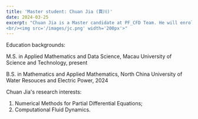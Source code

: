 ```yaml
---
title: 'Master student: Chuan Jia (賈川)'
date: 2024-03-25
excerpt: "Chuan Jia is a Master candidate at PF_CFD Team. He will enroll in 2024 fall semester. His research interest is: Numerical PDEs and CFD.
<br/><img src='/images/jc.png' width='200px'>"
---
```


Education backgrounds:

M.S. in Applied Mathematics and Data Science, Macau University of Science and Technology, present

B.S. in Mathematics and Applied Mathematics, North China University of Water Resouces and Electric Power, 2024

Chuan Jia's research interests:

1. Numerical Methods for Partial Differential Equations;
2. Computational Fluid Dynamics.

